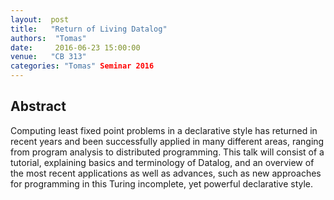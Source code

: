 ```yaml
--- 
layout:  post 
title:   "Return of Living Datalog"
authors:  "Tomas"
date:     2016-06-23 15:00:00
venue:   "CB 313"
categories: "Tomas" Seminar 2016
--- 
```

## Abstract

Computing least fixed point problems in a declarative style has returned in
recent years and been successfully applied in many different areas, ranging
from
program analysis to distributed programming. This talk will consist of a
tutorial, explaining basics and terminology of Datalog, and an overview of
the
most recent applications as well as advances, such as new approaches for
programming in this Turing incomplete, yet powerful declarative style.

